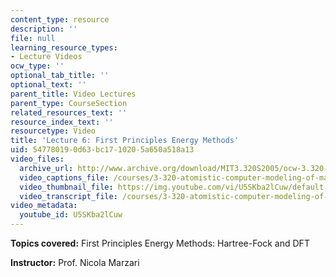 ```yaml
---
content_type: resource
description: ''
file: null
learning_resource_types:
- Lecture Videos
ocw_type: ''
optional_tab_title: ''
optional_text: ''
parent_title: Video Lectures
parent_type: CourseSection
related_resources_text: ''
resource_index_text: ''
resourcetype: Video
title: 'Lecture 6: First Principles Energy Methods'
uid: 54778019-0d63-bc17-1020-5a650a518a13
video_files:
  archive_url: http://www.archive.org/download/MIT3.320S2005/ocw-3.320-lec-5-17feb05-220k.mp4
  video_captions_file: /courses/3-320-atomistic-computer-modeling-of-materials-sma-5107-spring-2005/236088530c5551b482f5b1281b741642_U5SKba2lCuw.vtt
  video_thumbnail_file: https://img.youtube.com/vi/U5SKba2lCuw/default.jpg
  video_transcript_file: /courses/3-320-atomistic-computer-modeling-of-materials-sma-5107-spring-2005/a68100b724adf67cdad349d081468d6c_U5SKba2lCuw.pdf
video_metadata:
  youtube_id: U5SKba2lCuw
---
```


**Topics covered:** First Principles Energy Methods: Hartree-Fock and DFT

**Instructor:** Prof. Nicola Marzari